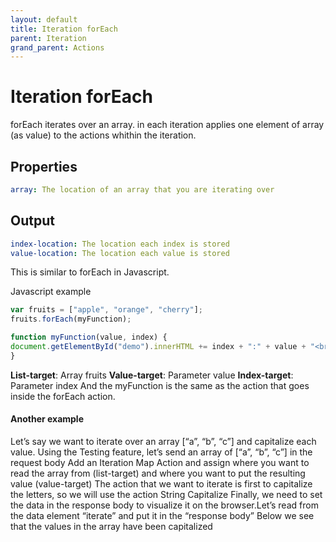```yaml
---
layout: default
title: Iteration forEach
parent: Iteration
grand_parent: Actions
---
```

# Iteration forEach
forEach iterates over an array.
in each iteration applies one element of array (as value) to the actions whithin the iteration.

## Properties
```yaml
array: The location of an array that you are iterating over
```

## Output
```yaml
index-location: The location each index is stored
value-location: The location each value is stored
```

This is similar to forEach in Javascript.

Javascript example
```js
var fruits = ["apple", "orange", "cherry"];
fruits.forEach(myFunction);

function myFunction(value, index) {
document.getElementById("demo").innerHTML += index + ":" + value + "<br>";
}
```
**List-target**:  Array fruits
**Value-target**:  Parameter value
**Index-target**:  Parameter index
And the myFunction is the same as the action that goes inside the forEach action.

#### Another example
Let’s say we want to iterate over an array [“a”, “b”, “c”] and capitalize each value.
Using the Testing feature, let’s send an array of [“a”, “b”, “c”] in the request body
Add an Iteration Map Action and assign where you want to read the array from (list-target) and where you want to put the resulting value (value-target)
The action that we want to iterate is first to capitalize the letters, so we will use the action String Capitalize
Finally, we need to set the data in the response body to visualize it on the browser.Let’s read from the data element “iterate” and put it in the “response body”
Below we see that the values in the array have been capitalized
